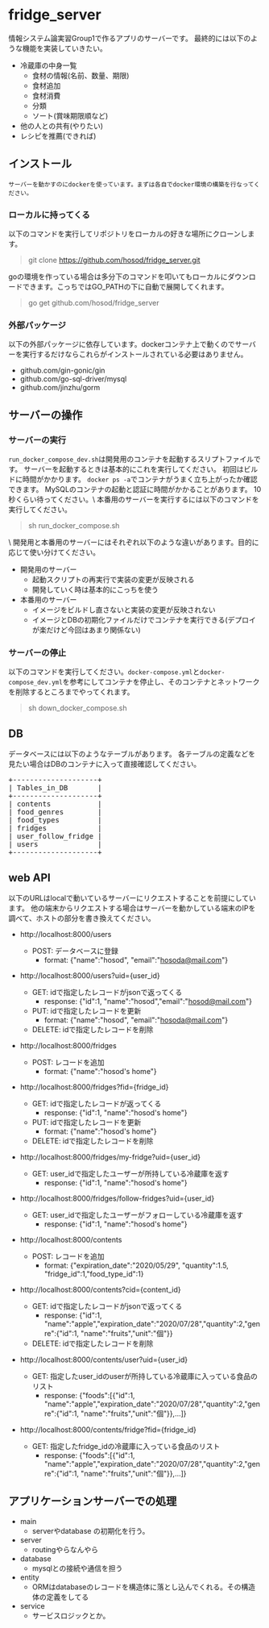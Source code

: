 # fridge_server
情報システム論実習Group1で作るアプリのサーバーです。
最終的には以下のような機能を実装していきたい。

- 冷蔵庫の中身一覧
    - 食材の情報(名前、数量、期限)
    - 食材追加
    - 食材消費
    - 分類
    - ソート(賞味期限順など)
- 他の人との共有(やりたい)
- レシピを推薦(できれば)
## インストール
`サーバーを動かすのにdockerを使っています。まずは各自でdocker環境の構築を行なってください。`

### ローカルに持ってくる
以下のコマンドを実行してリポジトリをローカルの好きな場所にクローンします。
> git clone https://github.com/hosod/fridge_server.git

goの環境を作っている場合は多分下のコマンドを叩いてもローカルにダウンロードできます。こっちではGO_PATHの下に自動で展開してくれます。
>go get github.com/hosod/fridge_server

### 外部パッケージ
以下の外部パッケージに依存しています。dockerコンテナ上で動くのでサーバーを実行するだけならこれらがインストールされている必要はありません。
- github.com/gin-gonic/gin
- github.com/go-sql-driver/mysql
- github.com/jinzhu/gorm

## サーバーの操作

### サーバーの実行
`run_docker_compose_dev.sh`は開発用のコンテナを起動するスリプトファイルです。
サーバーを起動するときは基本的にこれを実行してください。
初回はビルドに時間がかかります。
`docker ps -a`でコンテナがうまく立ち上がったか確認できます。
MySQLのコンテナの起動と認証に時間がかかることがあります。
10秒くらい待ってください。\\
本番用のサーバーを実行するには以下のコマンドを実行してください。
> sh run_docker_compose.sh

\\
開発用と本番用のサーバーにはそれぞれ以下のような違いがあります。目的に応じて使い分けてください。
- 開発用のサーバー
    - 起動スクリプトの再実行で実装の変更が反映される
    - 開発していく時は基本的にこっちを使う
- 本番用のサーバー
    - イメージをビルドし直さないと実装の変更が反映されない
    - イメージとDBの初期化ファイルだけでコンテナを実行できる(デプロイが楽だけど今回はあまり関係ない)


### サーバーの停止
以下のコマンドを実行してください。`docker-compose.yml`と`docker-compose_dev.yml`を参考にしてコンテナを停止し、そのコンテナとネットワークを削除するところまでやってくれます。
> sh down_docker_compose.sh

## DB
データベースには以下のようなテーブルがあります。
各テーブルの定義などを見たい場合はDBのコンテナに入って直接確認してください。
<pre>
+--------------------+
| Tables_in_DB       |
+--------------------+
| contents           |
| food_genres        |
| food_types         |
| fridges            |
| user_follow_fridge |
| users              |
+--------------------+
</pre>


## web API

以下のURLはlocalで動いているサーバーにリクエストすることを前提にしています。
他の端末からリクエストする場合はサーバーを動かしている端末のIPを調べて、ホストの部分を書き換えてください。
- http://localhost:8000/users 
    - POST: データベースに登録
        - format: {"name":"hosod", "email":"hosoda@mail.com"}
- http://localhost:8000/users?uid={user_id}
    - GET: idで指定したレコードがjsonで返ってくる
        - response: {"id":1, "name":"hosod","email":"hosod@mail.com"}
    - PUT: idで指定したレコードを更新
        - format: {"name":"hosod", "email":"hosoda@mail.com"}
    - DELETE: idで指定したレコードを削除

- http://localhost:8000/fridges
    - POST: レコードを追加
        - format: {"name":"hosod's home"}
- http://localhost:8000/fridges?fid={fridge_id}
    - GET: idで指定したレコードが返ってくる
        - response: {"id":1, "name":"hosod's home"}
    - PUT: idで指定したレコードを更新
        - format: {"name":"hosod's home"}
    - DELETE: idで指定したレコードを削除
- http://localhost:8000/fridges/my-fridge?uid={user_id}
    - GET: user_idで指定したユーザーが所持している冷蔵庫を返す
        - response: {"id":1, "name":"hosod's home"}
- http://localhost:8000/fridges/follow-fridges?uid={user_id}
    - GET: user_idで指定したユーザーがフォローしている冷蔵庫を返す
        - response: {"id":1, "name":"hosod's home"}
- http://localhost:8000/contents
    - POST: レコードを追加
        - format: {"expiration_date":"2020/05/29", "quantity":1.5, "fridge_id":1,"food_type_id":1}
- http://localhost:8000/contents?cid={content_id}
    - GET: idで指定したレコードがjsonで返ってくる
        - response: {"id":1, "name":"apple","expiration_date":"2020/07/28","quantity":2,"genre":{"id":1, "name":"fruits","unit":"個"}}
    - DELETE: idで指定したレコードを削除
- http://localhost:8000/contents/user?uid={user_id}
    - GET: 指定したuser_idのuserが所持している冷蔵庫に入っている食品のリスト
        - response: {"foods":[{"id":1, "name":"apple","expiration_date":"2020/07/28","quantity":2,"genre":{"id":1, "name":"fruits","unit":"個"}},...]}
- http://localhost:8000/contents/fridge?fid={fridge_id}
    - GET: 指定したfridge_idの冷蔵庫に入っている食品のリスト
        - response: {"foods":[{"id":1, "name":"apple","expiration_date":"2020/07/28","quantity":2,"genre":{"id":1, "name":"fruits","unit":"個"}},...]}

## アプリケーションサーバーでの処理
- main
    - serverやdatabase の初期化を行う。
- server
    - routingやらなんやら
- database
    - mysqlとの接続や通信を担う
- entity
    - ORMはdatabaseのレコードを構造体に落とし込んでくれる。その構造体の定義をしてる
- service
    - サービスロジックとか。



